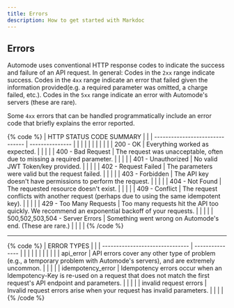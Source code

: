 ```yaml
---
title: Errors
description: How to get started with Markdoc
---
```


## Errors

Automode uses conventional HTTP response codes to indicate the success and failure of an API request. In general: Codes in the `2xx` range indicate success. Codes in the `4xx` range indicate an error that failed given the information provided(e.g. a required parameter was omitted, a charge failed, etc.). Codes in the `5xx` range indicate an error with Automode's servers (these are rare).

Some `4xx` errors that can be handled programmatically include an error code that briefly explains the error reported.

{% code %}
| HTTP STATUS CODE SUMMARY | |
| ------------------------------- | --------------- |
| | |
| | |
| | |
| 200 - OK | Everything worked as expected. |
| | |
| 400 - Bad Request | The request was unacceptable, often due to missing a required parameter. |
| | |
| 401 - Unauthorized | No valid JWT Token/key provided. |
| | |
| 402 - Request Failed | The parameters were valid but the request failed. |
| | |
| 403 - Forbidden | The API key doesn't have permissions to perform the request. |
| | |
| 404 - Not Found | The requested resource doesn't exist. |
| | |
| 409 - Conflict | The request conflicts with another request (perhaps due to using the same idempotent key). |
| | |
| 429 - Too Many Requests | Too many requests hit the API too quickly. We recommend an exponential backoff of your requests. |
| | |
| 500,502,503,504 - Server Errors | Something went wrong on Automode's end. (These are rare.) |
| | |
{% /code %}

---

{% code %}
| ERROR TYPES | |
| ------------------------------- | --------------- |
| | |
| | |
| | |
| api_error | API errors cover any other type of problem (e.g., a temporary problem with Automode's servers), and are extremely uncommon. |
| | |
| idempotency_error | Idempotency errors occur when an Idempotency-Key is re-used on a request that does not match the first request's API endpoint and parameters. |
| | |
| invalid request errors | Invalid request errors arise when your request has invalid parameters. |
| | |
{% /code %}
